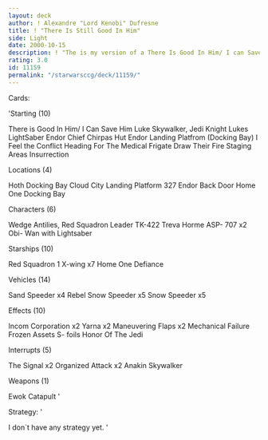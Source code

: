 ```yaml
---
layout: deck
author: ! Alexandre "Lord Kenobi" Dufresne
title: ! "There Is Still Good In Him"
side: Light
date: 2000-10-15
description: ! "The is my version of a There Is Good In Him/ I can Save Hime Deck."
rating: 3.0
id: 11159
permalink: "/starwarsccg/deck/11159/"
---
```

Cards: 

'Starting (10)

There is Good In Him/ I Can Save Him
Luke Skywalker, Jedi Knight
Lukes LightSaber
Endor Chief Chirpas Hut
Endor Landing Platfrom (Docking Bay)
I Feel the Conflict
Heading For The Medical Frigate
Draw Their Fire
Staging Areas
Insurrection

Locations (4)

Hoth Docking Bay
Cloud City Landing Platform 327
Endor Back Door
Home One Docking Bay

Characters (6)

Wedge Antilies, Red Squadron Leader
TK-422
Treva Horme
ASP- 707 x2
Obi- Wan with Lightsaber

Starships (10)

Red Squadron 1
X-wing x7
Home One
Defiance

Vehicles (14)

Sand Speeder x4
Rebel Snow Speeder x5
Snow Speeder x5

Effects (10)

Incom Corporation x2
Yarna x2
Maneuvering Flaps x2
Mechanical Failure
Frozen Assets
S- foils
Honor Of The Jedi

Interrupts (5)

The Signal x2
Organized Attack x2
Anakin Skywalker

Weapons (1)

Ewok Catapult
'

Strategy: '

I don`t have any strategy yet.  '
